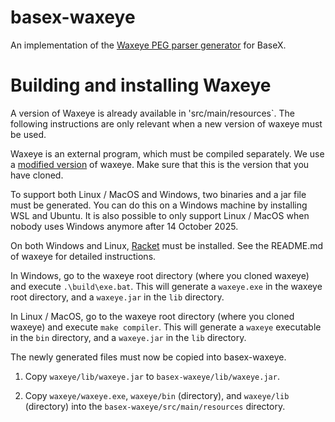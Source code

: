 # basex-waxeye

An implementation of the [Waxeye PEG parser generator](https://waxeye.org/) for BaseX.

# Building and installing Waxeye

A version of Waxeye is already available in 'src/main/resources`.
The following instructions are only relevant when a new version of waxeye must be used.

Waxeye is an external program, which must be compiled separately.
We use a [modified version](https://github.com/nverwer/waxeye) of waxeye.
Make sure that this is the version that you have cloned.

To support both Linux / MacOS and Windows, two binaries and a jar file must be generated.
You can do this on a Windows machine by installing WSL and Ubuntu.
It is also possible to only support Linux / MacOS when nobody uses Windows anymore after 14 October 2025. 

On both Windows and Linux, [Racket](http://racket-lang.org) must be installed.
See the README.md of waxeye for detailed instructions.

In Windows, go to the waxeye root directory (where you cloned waxeye) and execute `.\build\exe.bat`.
This will generate a `waxeye.exe` in the waxeye root directory, and a `waxeye.jar` in the `lib` directory.

In Linux / MacOS, go to the waxeye root directory (where you cloned waxeye) and execute `make compiler`.
This will generate a `waxeye` executable in the `bin` directory, and a `waxeye.jar` in the `lib` directory.

The newly generated files must now be copied into basex-waxeye.

1. Copy `waxeye/lib/waxeye.jar` to `basex-waxeye/lib/waxeye.jar`.

2. Copy `waxeye/waxeye.exe`, `waxeye/bin` (directory), and `waxeye/lib` (directory) into the `basex-waxeye/src/main/resources` directory.
